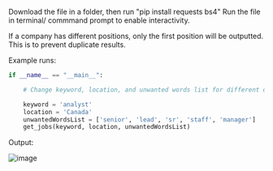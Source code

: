 Download the file in a folder, then run "pip install requests bs4"
Run the file in terminal/ commmand prompt to enable interactivity.

If a company has different positions, only the first position will be outputted. This is to prevent duplicate results.

Example runs:

```py
if __name__ == "__main__":

    # Change keyword, location, and unwanted words list for different outputs.

    keyword = 'analyst'
    location = 'Canada'
    unwantedWordsList = ['senior', 'lead', 'sr', 'staff', 'manager']
    get_jobs(keyword, location, unwantedWordsList)
```

Output:

![image](https://github.com/KlintLee115/JobScrape/assets/54990359/b8c42966-4aa1-47f2-b8f3-b83af7d94ad7)
